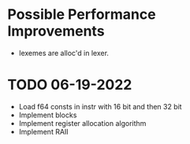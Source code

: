 # Possible Performance Improvements
- lexemes are alloc'd in lexer.

# TODO 06-19-2022
- Load f64 consts in instr with 16 bit and then 32 bit
- Implement blocks
- Implement register allocation algorithm 
- Implement RAII
